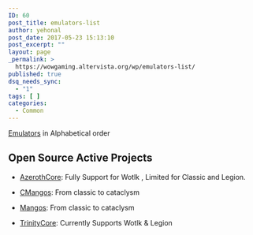 ```yaml
---
ID: 60
post_title: emulators-list
author: yehonal
post_date: 2017-05-23 15:13:10
post_excerpt: ""
layout: page
_permalink: >
  https://wowgaming.altervista.org/wp/emulators-list/
published: true
dsq_needs_sync:
  - "1"
tags: [ ]
categories:
  - Common
---
```

[Emulators](emulation) in Alphabetical order

## Open Source Active Projects

* [AzerothCore](http://www.azerothcore.org): Fully Support for Wotlk , Limited for Classic and Legion.

* [CMangos](https://github.com/cmangos): From classic to cataclysm

* [Mangos](https://www.getmangos.eu/): From classic to cataclysm

* [TrinityCore](https://www.trinitycore.org): Currently Supports Wotlk & Legion